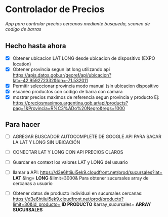 # Controlador de Precios
###### App para controlar precios cercanos mediante busqueda, scaneo de codigo de barras



## Hecho hasta ahora
- [x] Obtener ubicacion LAT LONG desde ubicacion de dispositivo (EXPO location)
- [x] Obtener provincia segun lat long utilizando api https://apis.datos.gob.ar/georef/api/ubicacion?lat=-42.959272332&lon=-71.532011
- [x] Permitir seleccionar provincia modo manual (sin ubicacion dispositivo
- [x] escaneo productos con codigo de barra con camara
- [x] mostrar precios maximos de referencia segun provincia y producto Ej: https://preciosmaximos.argentina.gob.ar/api/products?pag=1&Provincia=R%C3%ADo%20Negro&regs=1000

## Para hacer

- [ ] AGREGAR BUSCADOR AUTOCOMPLETE DE GOOGLE API PARA SACAR LA LAT Y LONG SIN UBICACIÓN

- [ ] CONECTAR LAT Y LONG CON API PRECIOS CLAROS
- [ ] Guardar en context los valores LAT y LONG del usuario
- [ ] llamar a API: https://d3e6htiiul5ek9.cloudfront.net/prod/sucursales?lat= **LAT** &lng= **LONG** &limit=3000& Para obtener sucursales array de cercanas a usuario
- [ ] Obtener datos de producto individual en sucursales cercanas:
https://d3e6htiiul5ek9.cloudfront.net/prod/producto?limit=30&id_producto= **ID PRODUCTO** &array_sucursales= **ARRAY SUCURSALES**
